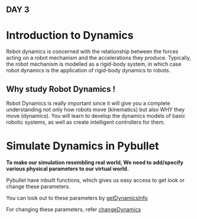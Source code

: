 ## DAY 3

# Introduction to Dynamics

Robot dynamics is concerned with the relationship between the forces acting on a robot mechanism and the accelerations they produce. Typically, the robot mechanism is modelled as a rigid-body system, in which case robot dynamics is the application of rigid-body dynamics to robots.

<p align="center">
 <gif  width="400" height="400" src="https://i1.wp.com/metro.co.uk/wp-content/uploads/2020/12/robodance-2496.gif?w=440&h=248&crop=1&quality=90&strip=all&zoom=1&ssl=1">
 <p align="center">
</p>

## Why study Robot Dynamics !
Robot Dynamics is really important since it will give you a complete understanding not only how robots move (kinematics) but also WHY they move (dynamics).
You will learn to develop the dynamics models of basic robotic systems, as well as create intelligent controllers for them.

# Simulate Dynamics in Pybullet

**To make our simulation resembling real world, We need to add/specify various physical parameters to our virtual world.**

Pybullet have inbuilt functions, which gives us easy access to get look or change these parameters.

You can look out to these parameters by [getDynamicsInfo](https://docs.google.com/document/d/10sXEhzFRSnvFcl3XxNGhnD4N2SedqwdAvK3dsihxVUA/edit#heading=h.d6og8ua34um1)

For changing these parameters, refer [changeDynamics](https://docs.google.com/document/d/10sXEhzFRSnvFcl3XxNGhnD4N2SedqwdAvK3dsihxVUA/edit)


